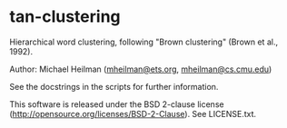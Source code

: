 tan-clustering
==============

Hierarchical word clustering, following "Brown clustering" (Brown et al., 1992).

Author: Michael Heilman (mheilman@ets.org, mheilman@cs.cmu.edu)

See the docstrings in the scripts for further information.

This software is released under the BSD 2-clause license (http://opensource.org/licenses/BSD-2-Clause).  See LICENSE.txt.

